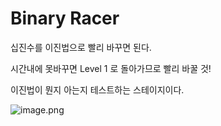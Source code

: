 # Binary Racer

십진수를 이진법으로 빨리 바꾸면 된다.

시간내에 못바꾸면 Level 1 로 돌아가므로 빨리 바꿀 것!

이진법이 뭔지 아는지 테스트하는 스테이지이다.

![image.png](Binary%20Racer%201bc80ae0869c8176abd6f53084cd5964/image.png)